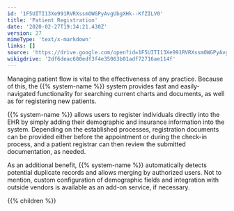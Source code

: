 ```yaml
---
id: '1F5UITI13Xe991RVRXssmOWGPyAvgUbgXHk--KfZILV0'
title: 'Patient Registration'
date: '2020-02-27T19:34:21.430Z'
version: 27
mimeType: 'text/x-markdown'
links: []
source: 'https://drive.google.com/open?id=1F5UITI13Xe991RVRXssmOWGPyAvgUbgXHk--KfZILV0'
wikigdrive: '2df6deac680edf3f4e35063b01adf72716ae114f'
---
```

Managing patient flow is vital to the effectiveness of any practice. Because of this, the {{% system-name %}} system provides fast and easily-navigated functionality for searching current charts and documents, as well as for registering new patients.

{{% system-name %}} allows users to register individuals directly into the EHR by simply adding their demographic and insurance information into the system. Depending on the established processes, registration documents can be provided either before the appointment or during the check-in process, and a patient registrar can then review the submitted documentation, as needed.

As an additional benefit, {{% system-name %}} automatically detects potential duplicate records and allows merging by authorized users. Not to mention, custom configuration of demographic fields and integration with outside vendors is available as an add-on service, if necessary.

{{% children %}}
